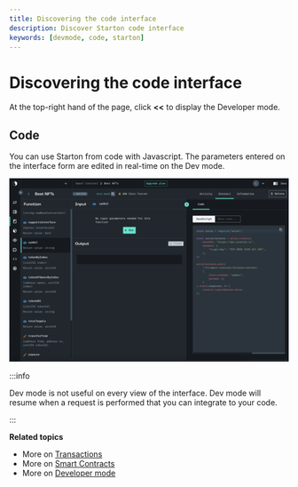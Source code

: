 ```yaml
---
title: Discovering the code interface
description: Discover Starton code interface
keywords: [devmode, code, starton]
---
```


# Discovering the code interface

At the top-right hand of the page, click **<<** to display the Developer mode.

## Code

You can use Starton from code with Javascript. The parameters entered on the interface form are edited in real-time on the Dev mode.

![Dev mode](src/devmode.png)

:::info

Dev mode is not useful on every view of the interface. Dev mode will resume when a request is performed that you can integrate to your code.

:::

**Related topics**

-   More on [Transactions](/Transactions/creating-a-transaction.mdx)
-   More on [Smart Contracts](/Smart-contract/understanding-smart-contracts.md)
-   More on [Developer mode](/Developer/Discovering-coding-interface.md)
